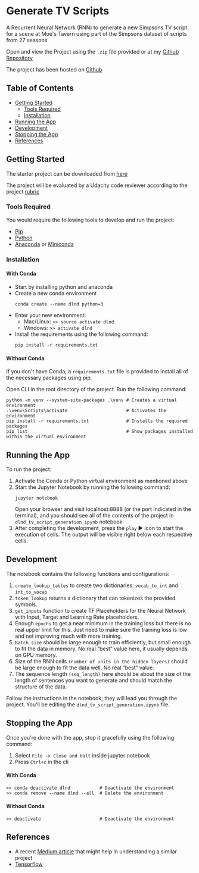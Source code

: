 # Generate TV Scripts

A Recurrent Neural Network (RNN) to generate a new Simpsons TV script for a scene at Moe's Tavern using part of the Simpsons dataset of scripts from 27 seasons

Open and view the Project using the `.zip` file provided or at my [Github Repository](https://github.com/madhur-taneja/Generate-TV-Scripts)

The project has been hosted on [Github](https://madhur-taneja.github.io/Generate-TV-Scripts/dlnd_tv_script_generation.html)

## Table of Contents
- [Getting Started](#getting-started)
	- [Tools Required](#tools-required)
	- [Installation](#installation)
- [Running the App](#running-the-app)
- [Development](#development)
- [Stopping the App](#stopping-the-app)
- [References](#references)

## Getting Started

The starter project can be downloaded from [here](https://github.com/udacity/deep-learning/tree/master/tv-script-generation)

The project will be evaluated by a Udacity code reviewer according to the project [rubric](https://review.udacity.com/#!/rubrics/725/view)

### Tools Required

You would require the following tools to develop and run the project:

* [Pip](https://pip.pypa.io/en/stable/installing/)
* [Python](https://www.python.org/downloads/)
* [Anaconda](https://www.anaconda.com/products/individual) or [Miniconda](https://docs.conda.io/en/latest/miniconda.html)

### Installation

#### With Conda
* Start by installing python and anaconda
* Create a new conda environment
	```
	conda create --name dlnd python=3
	```
* Enter your new environment:
	* Mac/Linux: `>> source activate dlnd`
	* Windows: `>> activate dlnd`
* Install the requirements using the following command:
	```
	pip install -r requirements.txt
	```

#### Without Conda
If you don't have Conda, a `requirements.txt` file is provided to install all of the necessary packages using pip.

Open CLI in the root directory of the project. Run the following command:
```
python -m venv --system-site-packages .\venv # Creates a virtual environment
.\venv\Scripts\activate                      # Activates the environment
pip install -r requirements.txt              # Installs the required packages
pip list                                     # Show packages installed within the virtual environment
```

## Running the App

To run the project:
1. Activate the Conda or Python virtual environment as mentioned above
2. Start the Jupyter Notebook by running the following command:
	```
	jupyter notebook
	```
	Open your browser and visit localhost:8888 (or the port indicated in the terminal), and you should see all of the contents of the project in `dlnd_tv_script_generation.ipynb` notebook
3. After completing the development, press the `play`  :arrow_forward:  icon to start the execution of cells. The output will be visible right below each respective cells.

## Development

The notebook contains the following functions and configurations:
1. `create_lookup_tables` to create two dictionaries: `vocab_to_int` and `int_to_vocab`
2. `token_lookup` returns a dictionary that can tokenizes the provided symbols.
3. `get_inputs` function to create TF Placeholders for the Neural Network with Input, Target and Learning Rate placeholders.
4. Enough `epochs` to get a near minimum in the training loss but there is no real upper limit for this. Just need to make sure the training loss is low and not improving much with more training.
5. `Batch size` should be large enough to train efficiently, but small enough to fit the data in memory. No real “best” value here, it usually depends on GPU memory.
6. Size of the RNN cells `(number of units in the hidden layers)` should be large enough to fit the data well. No real “best” value.
7. The sequence length `(seq_length)` here should be about the size of the length of sentences you want to generate and should match the structure of the data.

Follow the instructions in the notebook; they will lead you through the project. You'll be editing the `dlnd_tv_script_generation.ipynb` file.

## Stopping the App

Once you're done with the app, stop it gracefully using the following command:

1. Select `File -> Close and Halt` inside jupyter notebook 
2. Press `Ctrl+c` in the cli

#### With Conda
```
>> conda deactivate dlnd           # Deactivate the environment
>> conda remove --name dlnd --all  # Delete the environment
```
#### Without Conda
```
>> deactivate                      # Deactivate the environment
```

## References

* A recent [Medium article](https://medium.com/coloredfeather/generating-a-tv-script-using-recurrent-neural-networks-dd0a645e97e7) that might help in understanding a similar project
* [Tensorflow](https://www.tensorflow.org/install/pip)

